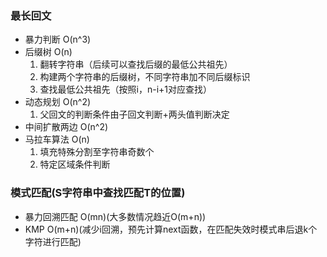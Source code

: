 ### 最长回文

* 暴力判断 O(n^3)
* 后缀树 O(n)
    1. 翻转字符串（后续可以查找后缀的最低公共祖先）
    2. 构建两个字符串的后缀树，不同字符串加不同后缀标识
    3. 查找最低公共祖先（按照i，n-i+1对应查找）
* 动态规划 O(n^2)
    1. 父回文的判断条件由子回文判断+两头值判断决定
* 中间扩散两边 O(n^2)
* 马拉车算法 O(n)
    1. 填充特殊分割至字符串奇数个
    2. 特定区域条件判断
    
### 模式匹配(S字符串中查找匹配T的位置)

* 暴力回溯匹配 O(mn)(大多数情况趋近O(m+n))
* KMP O(m+n)(减少i回溯，预先计算next函数，在匹配失效时模式串后退k个字符进行匹配)